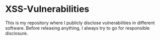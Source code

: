 # XSS-Vulnerabilities
This is my repository where I publicly disclose vulnerabilities in different software. Before releasing anything, I always try to go for responsible disclosure.
